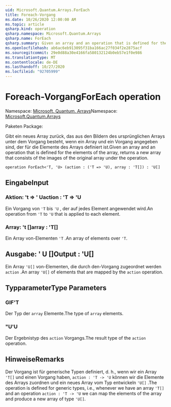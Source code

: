 ```yaml
---
uid: Microsoft.Quantum.Arrays.ForEach
title: Foreach-Vorgang
ms.date: 10/26/2020 12:00:00 AM
ms.topic: article
qsharp.kind: operation
qsharp.namespace: Microsoft.Quantum.Arrays
qsharp.name: ForEach
qsharp.summary: Given an array and an operation that is defined for the elements of the array, returns a new array that consists of the images of the original array under the operation.
ms.openlocfilehash: ab6ac6eb913095f31ba166ac27f034f2e2875acf
ms.sourcegitcommit: 29e0d88a30e4166fa580132124b0eb57e1f0e986
ms.translationtype: MT
ms.contentlocale: de-DE
ms.lasthandoff: 10/27/2020
ms.locfileid: "92705999"
---
```

# <a name="foreach-operation"></a><span data-ttu-id="1c5ae-102">Foreach-Vorgang</span><span class="sxs-lookup"><span data-stu-id="1c5ae-102">ForEach operation</span></span>

<span data-ttu-id="1c5ae-103">Namespace: [Microsoft. Quantum. Arrays](xref:Microsoft.Quantum.Arrays)</span><span class="sxs-lookup"><span data-stu-id="1c5ae-103">Namespace: [Microsoft.Quantum.Arrays](xref:Microsoft.Quantum.Arrays)</span></span>

<span data-ttu-id="1c5ae-104">Paketen [](https://nuget.org/packages/)</span><span class="sxs-lookup"><span data-stu-id="1c5ae-104">Package: [](https://nuget.org/packages/)</span></span>


<span data-ttu-id="1c5ae-105">Gibt ein neues Array zurück, das aus den Bildern des ursprünglichen Arrays unter dem Vorgang besteht, wenn ein Array und ein Vorgang angegeben sind, der für die Elemente des Arrays definiert ist.</span><span class="sxs-lookup"><span data-stu-id="1c5ae-105">Given an array and an operation that is defined for the elements of the array, returns a new array that consists of the images of the original array under the operation.</span></span>

```qsharp
operation ForEach<'T, 'U> (action : ('T => 'U), array : 'T[]) : 'U[]
```


## <a name="input"></a><span data-ttu-id="1c5ae-106">Eingabe</span><span class="sxs-lookup"><span data-stu-id="1c5ae-106">Input</span></span>

### <a name="action--t--u"></a><span data-ttu-id="1c5ae-107">Aktion: 't => ' U</span><span class="sxs-lookup"><span data-stu-id="1c5ae-107">action : 'T => 'U</span></span> 

<span data-ttu-id="1c5ae-108">Ein Vorgang von `'T` bis `'U` , der auf jedes Element angewendet wird.</span><span class="sxs-lookup"><span data-stu-id="1c5ae-108">An operation from `'T` to `'U` that is applied to each element.</span></span>


### <a name="array--t"></a><span data-ttu-id="1c5ae-109">Array: 't []</span><span class="sxs-lookup"><span data-stu-id="1c5ae-109">array : 'T[]</span></span>

<span data-ttu-id="1c5ae-110">Ein Array von-Elementen `'T` .</span><span class="sxs-lookup"><span data-stu-id="1c5ae-110">An array of elements over `'T`.</span></span>



## <a name="output--u"></a><span data-ttu-id="1c5ae-111">Ausgabe: ' U []</span><span class="sxs-lookup"><span data-stu-id="1c5ae-111">Output : 'U[]</span></span>

<span data-ttu-id="1c5ae-112">Ein Array `'U[]` von-Elementen, die durch den-Vorgang zugeordnet werden `action` .</span><span class="sxs-lookup"><span data-stu-id="1c5ae-112">An array `'U[]` of elements that are mapped by the `action` operation.</span></span>

## <a name="type-parameters"></a><span data-ttu-id="1c5ae-113">Typparameter</span><span class="sxs-lookup"><span data-stu-id="1c5ae-113">Type Parameters</span></span>

### <a name="t"></a><span data-ttu-id="1c5ae-114">GIF</span><span class="sxs-lookup"><span data-stu-id="1c5ae-114">'T</span></span>

<span data-ttu-id="1c5ae-115">Der Typ der `array` Elemente.</span><span class="sxs-lookup"><span data-stu-id="1c5ae-115">The type of `array` elements.</span></span>
### <a name="u"></a><span data-ttu-id="1c5ae-116">"U</span><span class="sxs-lookup"><span data-stu-id="1c5ae-116">'U</span></span>

<span data-ttu-id="1c5ae-117">Der Ergebnistyp des `action` Vorgangs.</span><span class="sxs-lookup"><span data-stu-id="1c5ae-117">The result type of the `action` operation.</span></span>

## <a name="remarks"></a><span data-ttu-id="1c5ae-118">Hinweise</span><span class="sxs-lookup"><span data-stu-id="1c5ae-118">Remarks</span></span>

<span data-ttu-id="1c5ae-119">Der Vorgang ist für generische Typen definiert, d. h., wenn wir ein Array `'T[]` und einen Vorgang haben, `action : 'T -> 'U` können wir die Elemente des Arrays zuordnen und ein neues Array vom Typ entwickeln `'U[]` .</span><span class="sxs-lookup"><span data-stu-id="1c5ae-119">The operation is defined for generic types, i.e., whenever we have an array `'T[]` and an operation `action : 'T -> 'U` we can map the elements of the array and produce a new array of type `'U[]`.</span></span>
